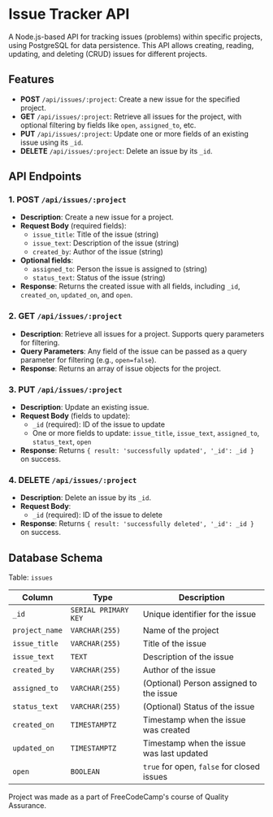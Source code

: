 # Issue Tracker API

A Node.js-based API for tracking issues (problems) within specific projects, using PostgreSQL for data persistence. This API allows creating, reading, updating, and deleting (CRUD) issues for different projects.


## Features

- **POST** `/api/issues/:project`: Create a new issue for the specified project.
- **GET** `/api/issues/:project`: Retrieve all issues for the project, with optional filtering by fields like `open`, `assigned_to`, etc.
- **PUT** `/api/issues/:project`: Update one or more fields of an existing issue using its `_id`.
- **DELETE** `/api/issues/:project`: Delete an issue by its `_id`.

## API Endpoints

### 1. POST `/api/issues/:project`
- **Description**: Create a new issue for a project.
- **Request Body** (required fields):
  - `issue_title`: Title of the issue (string)
  - `issue_text`: Description of the issue (string)
  - `created_by`: Author of the issue (string)
- **Optional fields**:
  - `assigned_to`: Person the issue is assigned to (string)
  - `status_text`: Status of the issue (string)
- **Response**: Returns the created issue with all fields, including `_id`, `created_on`, `updated_on`, and `open`.

### 2. GET `/api/issues/:project`
- **Description**: Retrieve all issues for a project. Supports query parameters for filtering.
- **Query Parameters**: Any field of the issue can be passed as a query parameter for filtering (e.g., `open=false`).
- **Response**: Returns an array of issue objects for the project.

### 3. PUT `/api/issues/:project`
- **Description**: Update an existing issue.
- **Request Body** (fields to update):
  - `_id` (required): ID of the issue to update
  - One or more fields to update: `issue_title`, `issue_text`, `assigned_to`, `status_text`, `open`
- **Response**: Returns `{ result: 'successfully updated', '_id': _id }` on success.

### 4. DELETE `/api/issues/:project`
- **Description**: Delete an issue by its `_id`.
- **Request Body**:
  - `_id` (required): ID of the issue to delete
- **Response**: Returns `{ result: 'successfully deleted', '_id': _id }` on success.

## Database Schema

Table: `issues`

| Column       | Type              | Description                          |
|--------------|-------------------|--------------------------------------|
| `_id`        | `SERIAL PRIMARY KEY` | Unique identifier for the issue      |
| `project_name` | `VARCHAR(255)`     | Name of the project                  |
| `issue_title` | `VARCHAR(255)`     | Title of the issue                   |
| `issue_text`  | `TEXT`            | Description of the issue             |
| `created_by`  | `VARCHAR(255)`     | Author of the issue                  |
| `assigned_to` | `VARCHAR(255)`     | (Optional) Person assigned to the issue |
| `status_text` | `VARCHAR(255)`     | (Optional) Status of the issue       |
| `created_on`  | `TIMESTAMPTZ`      | Timestamp when the issue was created |
| `updated_on`  | `TIMESTAMPTZ`      | Timestamp when the issue was last updated |
| `open`        | `BOOLEAN`          | `true` for open, `false` for closed issues |


Project was made as a part of FreeCodeCamp's course of Quality Assurance.
